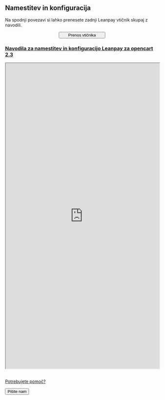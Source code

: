 ## Namestitev in konfiguracija

Na spodnji povezavi si lahko prenesete zadnji Leanpay vtičnik skupaj z navodili.

<html>
<head>
<meta name="viewport" content="width=device-width, initial-scale=1">
<!-- Add icon library -->
<link rel="stylesheet" href="https://cdnjs.cloudflare.com/ajax/libs/font-awesome/4.7.0/css/font-awesome.min.css">
</head>
<body>
<div style="text-align:center;">
<a href="https://storage.googleapis.com/stoplight-resources/Download/leanpay-opencart2.3_prod.zip" download>
<button class="btn" style="width:30%"><i class="fa fa-download"></i> Prenos vtičnika</button>
</div>
</body>
</html>


  <html>
  <head>
    <title>LeanPay module for opencart 2.3
installation & configuration</title>
  </head>
  <body>
    <h3>Navodila za namestitev in konfiguracijo Leanpay za opencart 2.3</h3>
    <iframe src="https://storage.googleapis.com/stoplight-resources/guides/Instructions_oc_2x%5B1%5D.pdf" width="100%" height="1000px">
    </iframe>
  </body>
</html>

<html>
<head>
<meta name="viewport" content="width=device-width, initial-scale=1">
<!-- Add icon library -->
<link rel="stylesheet" href="https://cdnjs.cloudflare.com/ajax/libs/font-awesome/4.7.0/css/font-awesome.min.css">
</head>
<body>
  <br><br>
  <div class="wrapper"><p>Potrebujete pomoč?</p>
  <a href="mailto:partner@leanpay.si?subject=Pomoč pri integraciji - Opencar 2" target="_blank" download>
 <button class="btn"><i class="fa fa-paper-plane"></i> Pišite nam</button></div>
</body>
</html>
